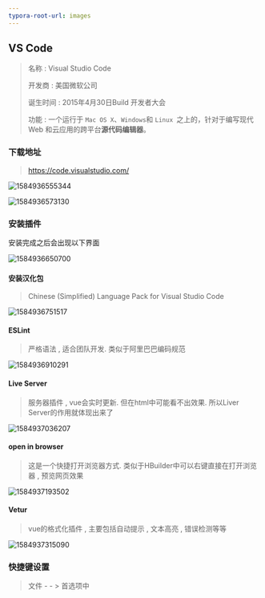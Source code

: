 ```yaml
---
typora-root-url: images
---
```


## VS Code

> 名称 : Visual Studio Code
>
> 开发商 : 美国微软公司
>
> 诞生时间 : 2015年4月30日Build 开发者大会
>
> 功能 : 一个运行于 `Mac OS X`、`Windows`和 `Linux `之上的，针对于编写现代 Web 和云应用的跨平台**源代码编辑器**。



### 下载地址

> https://code.visualstudio.com/

![1584936555344](/1584936555344.png)

![1584936573130](/1584936573130.png)



### 安装插件

安装完成之后会出现以下界面

![1584936650700](/1584936650700.png)



#### 安装汉化包

> Chinese (Simplified) Language Pack for Visual Studio Code

![1584936751517](/1584936751517.png)



#### ESLint

> 严格语法 , 适合团队开发. 类似于阿里巴巴编码规范

![1584936910291](/1584936910291.png)



#### Live Server

> 服务器插件 , vue会实时更新. 但在html中可能看不出效果. 所以Liver Server的作用就体现出来了

![1584937036207](/1584937036207.png)



#### open in browser

> 这是一个快捷打开浏览器方式. 类似于HBuilder中可以右键直接在打开浏览器 , 预览网页效果

![1584937193502](/1584937193502.png)



#### Vetur

> vue的格式化插件 , 主要包括自动提示 , 文本高亮 , 错误检测等等

![1584937315090](/1584937315090.png)



### 快捷键设置

> 文件 - - > 首选项中

